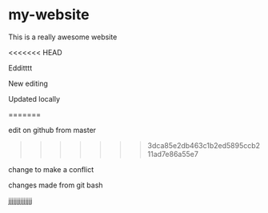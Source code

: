 # my-website
This is a really awesome website

<<<<<<< HEAD
Edditttt

New editing

Updated locally
=======
edit on github from master
>>>>>>> 3dca85e2db463c1b2ed5895ccb211ad7e86a55e7

change to make a conflict
changes made from git bash
jjjjjjjjjjjjjj
